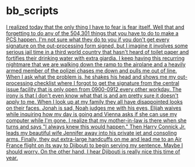 # bb_scripts
[I realized today that the only thing I have to fear is fear itself. Well that and forgetting to do any of the 504,301 things that you have to do to make a PCS happen.
I'm not sure what they do to you if you don't get every signature on the out-processing form signed, but I imagine it involves some serious jail time in a third world country that hasn't heard of toilet paper and fortifies their drinking water with extra giardia.
I keep having this recurring nightmare that we are walking down the ramp to the airplane and a heavily armed member of the polizei chases me down and pulls me out of line. When I ask what the problem is, he shakes his head and shows me my out-processing checklist where I forgot to get the signature from the central issue facility that is only open from 0900-0912 every other workday. The irony is that I don't even know what that is and am pretty sure it doesn't apply to me.
When I look up at my family they all have disappointed looks on their faces.  Jonah is sad, Noah judges me with his eyes, Elijah waives while inquiring how my day is going and Vienna asks if she can use my computer while I'm gone.  I realize that my mother-in-law is there when she turns and says "I always knew this would happen."  Then Harry Connick Jr. leads my beautiful wife Jennifer away into his private jet and consoling arms. Finally, they put extra-large handcuffs on me and lead me to an Air France flight on its way to Djibouti to begin serving my sentence.
Maybe I should worry. On the other hand, I hear Djibouti is really nice this time of year.](https://www.youtube.com/watch?v=YVMoLvMrC8E) 
